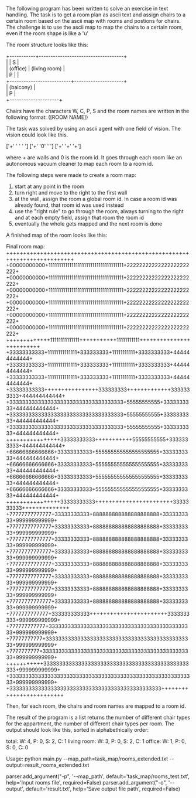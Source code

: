 The following program has been written to solve an exercise in text handling. The task is to get a room plan as ascii
text and assign chairs to a certain room based on the ascii map with rooms
and postions for chairs. The challenge is to use the ascii map to map the chairs to a certain room, even if the room shape is like a 'u'

The room structure looks like this:

+-----------+------------------------------------+<br/>
|           |                             S      |<br/>
| (office)  |         (living room)              |<br/>
|         P |                                    |<br/>
+--------------------------+---------------------+<br/>
                           |  (balcony)          |<br/>
                           |                 P   |<br/> 
                           +---------------------+<br/>
						   
Chairs have the characters W, C, P, S and the room names are written in the following format: ([ROOM NAME])

The task was solved by using an ascii agent with one field of vision. The vision could look like this.

 ['+' ' ' ' ']
 ['+' '0' ' ']
 ['+' '+' '+']
 
 
where + are walls and 0 is the room id. It goes through each room like an autonomous vacuum cleaner to map each room to a room id.

The following steps were made to create a room map:
1. start at any point in the room
2. turn right and move to the right to the first wall
3. at the wall, assign the room a global room id. In case a room id was already found, that room id was used instead
4. use the "right rule" to go through the room, always turning to the right and at each empty field, assign that room the room id
5. eventually the whole gets mapped and the next room is done

A finished map of the room looks like this:

Final room map:
++++++++++++++++++++++++++++++++++++++++++++++++++++++++++++++++++++++++++
+00000000000+111111111111111111111111111111111111+22222222222222222222222+
+00000000000+111111111111111111111111111111111111+22222222222222222222222+
+00000000000+111111111111111111111111111111111111+22222222222222222222222+
+00000000000+111111111111111111111111111111111111+22222222222222222222222+
+00000000000+111111111111111111111111111111111111+22222222222222222222222+
+00000000000+111111111111111111111111111111111111+22222222222222222222222+
+++++++++++++11111111111111+++++++++++11111111111+++++++++++++++++++++++++
+33333333333+11111111111111+333333333+11111111111+3333333333+444444444444+
+33333333333+11111111111111+333333333+11111111111+3333333333+444444444444+
+33333333333+11111111111111+333333333+11111111111+3333333333+444444444444+
+33333333333++++++++++++++++333333333+++++++++++++3333333333+444444444444+
+333333333333333333333333333333333333+55555555555+3333333333+444444444444+
+333333333333333333333333333333333333+55555555555+3333333333+444444444444+
+333333333333333333333333333333333333+55555555555+3333333333+444444444444+
++++++++++++++++33333333333+++++++++++55555555555+3333333333+444444444444+
+66666666666666+33333333333+555555555555555555555+3333333333+444444444444+
+66666666666666+33333333333+555555555555555555555+3333333333+444444444444+
+66666666666666+33333333333+555555555555555555555+3333333333+444444444444+
+66666666666666+33333333333+555555555555555555555+3333333333+444444444444+
++++++++++++++++33333333333+++++++++++++++++++++++3333333333++++++++++++++
+77777777777777+33333333333+888888888888888888888+3333333333+999999999999+
+77777777777777+33333333333+888888888888888888888+3333333333+999999999999+
+77777777777777+33333333333+888888888888888888888+3333333333+999999999999+
+77777777777777+33333333333+888888888888888888888+3333333333+999999999999+
+77777777777777+33333333333+888888888888888888888+3333333333+999999999999+
+77777777777777+33333333333+888888888888888888888+3333333333+999999999999+
+77777777777777+33333333333+888888888888888888888+3333333333+999999999999+
+77777777777777+33333333333+888888888888888888888+3333333333+999999999999+
+7777777777777+333333333333+++++++++++++++++++++++3333333333+999999999999+
+777777777777+3333333333333333333333333333333333333333333333+999999999999+
+77777777777+33333333333333333333333333333333333333333333333+999999999999+
+7777777777+333333333333333333333333333333333333333333333333+999999999999+
+++++++++++3333333333333333333333333333333333333333333333333+999999999999+
+33333333333333333333333333333333333333333333333333333333333+999999999999+
+333333333333333333333333333333333333333333333333+++++++++++++++++++++++++

Then, for each room, the chairs and room names are mapped to a room id.

The result of the program is a list returns the number of different chair types for the appartment,
the number of different chair types per room. The output should look like this, sorted in alphabethically order:

total:
W: 4, P: 0, S: 2, C: 1
living room:
W: 3, P: 0, S: 2, C: 1
office:
W: 1, P: 0, S: 0, C: 0

Usage: python main.py --map_path=task_map/rooms_extended.txt --output=result_rooms_extended.txt

parser.add_argument("-p", '--map_path', default='task_map/rooms_test.txt',
                    help='Input rooms file', required=False)
parser.add_argument("-o", '--output', default='result.txt',
                   help='Save output file path', required=False)
